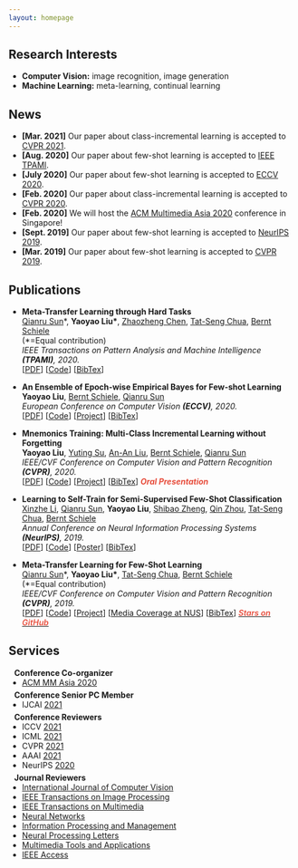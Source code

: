 ```yaml
---
layout: homepage
---
```


## Research Interests

- **Computer Vision:** image recognition, image generation
- **Machine Learning:** meta-learning, continual learning

## News

- **[Mar. 2021]** Our paper about class-incremental learning is accepted to [CVPR 2021](http://cvpr2021.thecvf.com/).
- **[Aug. 2020]** Our paper about few-shot learning is accepted to [IEEE TPAMI](https://www.computer.org/csdl/journal/tp).
- **[July 2020]** Our paper about few-shot learning is accepted to [ECCV 2020](https://eccv2020.eu/).
- **[Feb. 2020]** Our paper about class-incremental learning is accepted to [CVPR 2020](http://cvpr2020.thecvf.com/).
- **[Feb. 2020]** We will host the [ACM Multimedia Asia 2020](https://mmasia2020.org/) conference in Singapore!
- **[Sept. 2019]** Our paper about few-shot learning is accepted to [NeurIPS 2019](https://nips.cc/Conferences/2019).
- **[Mar. 2019]** Our paper about few-shot learning is accepted to [CVPR 2019](http://cvpr2019.thecvf.com/).

## Publications

<!--
- **Meta-Aggregation Networks for Class-Incremental Learning**
  <br>
  **Yaoyao Liu**, [Bernt Schiele](https://www.mpi-inf.mpg.de/departments/computer-vision-and-multimodal-computing/people/bernt-schiele/), [Qianru Sun](https://qianrusun1015.github.io/)
  <br>
  *IEEE/CVF Conference on Computer Vision and Pattern Recognition **(CVPR)**, 2021.*
  <br> 
  [[PDF](https://arxiv.org/pdf/2010.05063.pdf)] [[Code](https://github.com/yaoyao-liu/class-incremental-learning)] [[Project](https://class-il.mpi-inf.mpg.de/)] [[BibTex](./BibTex/CVPR21.txt)]
  <a href="https://github.com/yaoyao-liu/class-incremental-learning" target="_blank" rel="noopener"><strong><i style="color:#e74d3c; font-weight:600" id="githubstars_manets"></i><i style="color:#e74d3c; font-weight:600"> Stars on GitHub</i></strong></a>
  <script>
  githubStars("yaoyao-liu/class-incremental-learning", function(stars) {
  var startext = document.getElementById("githubstars_manets");
        startext.innerHTML=stars;
  });
  </script>
-->

- **Meta-Transfer Learning through Hard Tasks**
  <br>
  [Qianru Sun](https://qianrusun1015.github.io/)\*, **Yaoyao Liu\***, [Zhaozheng Chen](https://zhaozhengchen.github.io/), [Tat-Seng Chua](https://www.chuatatseng.com/), [Bernt Schiele](https://www.mpi-inf.mpg.de/departments/computer-vision-and-multimodal-computing/people/bernt-schiele/)
  <br>
  (\*=Equal contribution)
  <br>
  *IEEE Transactions on Pattern Analysis and Machine Intelligence **(TPAMI)**, 2020.*
  <br> 
  [[PDF](https://ieeexplore.ieee.org/document/9173698)]  [[Code](https://github.com/yaoyao-liu/meta-transfer-learning)] [[BibTex](./BibTex/TPAMI20.txt)]

- **An Ensemble of Epoch-wise Empirical Bayes for Few-shot Learning**
  <br>
  **Yaoyao Liu**, [Bernt Schiele](https://www.mpi-inf.mpg.de/departments/computer-vision-and-multimodal-computing/people/bernt-schiele/), [Qianru Sun](https://qianrusun1015.github.io/)
  <br>
  *European Conference on Computer Vision **(ECCV)**, 2020.*
  <br> 
  [[PDF](http://www.ecva.net/papers/eccv_2020/papers_ECCV/papers/123610392.pdf)] [[Code](https://gitlab.mpi-klsb.mpg.de/yaoyaoliu/e3bm)] [[Project](https://e3bm.yyliu.net/)] [[BibTex](./BibTex/ECCV20.txt)]

- **Mnemonics Training: Multi-Class Incremental Learning without Forgetting**
  <br>
  **Yaoyao Liu**, [Yuting Su](https://www.iti-tju.org/#/people/suyutingEnglish), [An-An Liu](https://www.iti-tju.org/#/people/liuananEnglish), [Bernt Schiele](https://www.mpi-inf.mpg.de/departments/computer-vision-and-multimodal-computing/people/bernt-schiele/), [Qianru Sun](https://qianrusun1015.github.io/)
  <br>
  *IEEE/CVF Conference on Computer Vision and Pattern Recognition **(CVPR)**, 2020.*
  <br>
  [[PDF](https://arxiv.org/pdf/2002.10211.pdf)] [[Code](https://github.com/yaoyao-liu/mnemonics)] [[Project](https://class-il.mpi-inf.mpg.de/mnemonics/)] [[BibTex](./BibTex/CVPR20.txt)] <strong><i style="color:#e74d3c">Oral Presentation</i></strong>


- **Learning to Self-Train for Semi-Supervised Few-Shot Classification**
  <br>
  [Xinzhe Li](https://openreview.net/profile?id=~Xinzhe_Li1), [Qianru Sun](https://qianrusun1015.github.io/), **Yaoyao Liu**, [Shibao Zheng](https://icne.sjtu.edu.cn/info/1045/1059.htm), [Qin Zhou](https://scholar.google.com/citations?user=LtWsD3QAAAAJ&hl=en), [Tat-Seng Chua](https://www.chuatatseng.com/), [Bernt Schiele](https://www.mpi-inf.mpg.de/departments/computer-vision-and-multimodal-computing/people/bernt-schiele/)
  <br>
  *Annual Conference on Neural Information Processing Systems **(NeurIPS)**, 2019.*
  <br>
  [[PDF](http://papers.nips.cc/paper/9216-learning-to-self-train-for-semi-supervised-few-shot-classification.pdf)] [[Code](https://github.com/xinzheli1217/learning-to-self-train)] [[Poster](https://people.mpi-inf.mpg.de/~yaliu/files/learning-to-self-train-poster.pdf)] [[BibTex](./BibTex/NeurIPS19.txt)]

- **Meta-Transfer Learning for Few-Shot Learning**
  <br>
  [Qianru Sun](https://qianrusun1015.github.io/)\*, **Yaoyao Liu\***, [Tat-Seng Chua](https://www.chuatatseng.com/), [Bernt Schiele](https://www.mpi-inf.mpg.de/departments/computer-vision-and-multimodal-computing/people/bernt-schiele/)
  <br>
  (\*=Equal contribution)
  <br>
  *IEEE/CVF Conference on Computer Vision and Pattern Recognition **(CVPR)**, 2019.*
  <br>
  [[PDF](http://openaccess.thecvf.com/content_CVPR_2019/papers/Sun_Meta-Transfer_Learning_for_Few-Shot_Learning_CVPR_2019_paper.pdf)] [[Code](https://github.com/yaoyao-liu/meta-transfer-learning)] [[Project](https://mtl.yyliu.net/)] [[Media Coverage at NUS](https://www.comp.nus.edu.sg/news/features/2019-cvpr-research/)] [[BibTex](./BibTex/CVPR19.txt)]
  <a href="https://github.com/yaoyao-liu/meta-transfer-learning" target="_blank" rel="noopener"><strong><i style="color:#e74d3c; font-weight:600" id="githubstars_mtl"></i><i style="color:#e74d3c; font-weight:600"> Stars on GitHub</i></strong></a>
  <script>
  githubStars("yaoyao-liu/meta-transfer-learning", function(stars) {
  var startext = document.getElementById("githubstars_mtl");
        startext.innerHTML=stars;
  });
  </script>

<!--
## Selected Talks

- **Annotation-Efficient Learning: Class-Incremental Learning and Few-Shot Learning**
  <br>
  School of Information Systems, Singapore Management University (Online) 
  <br>
  Singapore, September 2020 [[Slides](./files/annotation-efficient-learning.pdf)]

- **Mnemonics Training: Multi-Class Incremental Learning without Forgetting**
  <br>
  CVPR Oral Presentation (Online) 
  <br>
  Seattle, WA, United States, June 2020 [[Video](https://youtu.be/nATUgAiaaCs)]

- **Learning to Self-Train for Semi-Supervised Few-Shot Classification**
  <br>
  NeurIPS Official Meetups
  <br>
  Beijing, China, December 2019 [[Slides](./files/learning-to-self-train-slides.pdf)]

- **Multi-Class Incremental Learning**
  <br>
  School of Computer Science and Engineering, Nanyang Technological University
  <br>
  Singapore, July 2019 [[Slides](./files/multi-class-incremental-learning.pdf)]

- **Meta-Transfer Learning for Few-Shot Learning**
  <br>
  School of Computing, National University of Singapore
  <br>
  Singapore, April 2019 [[Slides](./files/meta-transfer-learning-slides.pdf)]
-->

## Services

<h4 style="margin:0 10px 0;">Conference Co-organizer</h4>

<ul style="margin:0 0 5px;">
  <li><a href="https://mmasia2020.org/"><autocolor>ACM MM Asia 2020</autocolor></a></li>
</ul>

<!--
<h4 style="margin:0 10px 0;">Conference Volunteers</h4>

<ul style="margin:0 0 5px;">
  <li><a href="https://aaai.org/Conferences/AAAI-21/"><autocolor>AAAI 2021</autocolor></a></li>
  <li><a href="https://neurips.cc/Conferences/2020"><autocolor>NeurIPS 2020</autocolor></a></li>
</ul>
-->

<h4 style="margin:0 10px 0;">Conference Senior PC Member</h4>

<ul style="margin:0 0 5px;">
  <li>IJCAI <a href="https://ijcai-21.org/"><autocolor>2021</autocolor></a></li>
</ul>

<h4 style="margin:0 10px 0;">Conference Reviewers</h4>

<ul style="margin:0 0 5px;">
  <li>ICCV <a href="http://iccv2021.thecvf.com/"><autocolor>2021</autocolor></a></li>
  <li>ICML <a href="https://icml.cc/Conferences/2021"><autocolor>2021</autocolor></a></li>
  <li>CVPR <a href="http://cvpr2021.thecvf.com/"><autocolor>2021</autocolor></a></li>
  <li>AAAI <a href="https://aaai.org/Conferences/AAAI-21/"><autocolor>2021</autocolor></a></li>
  <li>NeurIPS <a href="https://neurips.cc/Conferences/2020"><autocolor>2020</autocolor></a></li>
</ul>

<h4 style="margin:0 10px 0;">Journal Reviewers</h4>

<ul style="margin:0 0 5px;">
  <li><a href="https://www.springer.com/journal/11263"><autocolor>International Journal of Computer Vision</autocolor></a></li>
  <li><a href="https://signalprocessingsociety.org/publications-resources/ieee-transactions-image-processing"><autocolor>IEEE Transactions on Image Processing</autocolor></a></li>
  <li><a href="https://signalprocessingsociety.org/publications-resources/ieee-transactions-multimedia"><autocolor>IEEE Transactions on Multimedia</autocolor></a></li>
  <li><a href="https://www.journals.elsevier.com/neural-networks"><autocolor>Neural Networks</autocolor></a></li>
  <li><a href="https://www.journals.elsevier.com/information-processing-and-management"><autocolor>Information Processing and Management</autocolor></a></li>
  <li><a href="https://www.springer.com/journal/11063"><autocolor>Neural Processing Letters</autocolor></a></li>
  <li><a href="https://link.springer.com/journal/11042"><autocolor>Multimedia Tools and Applications</autocolor></a></li>
  <li><a href="https://ieeeaccess.ieee.org/"><autocolor>IEEE Access</autocolor></a></li>
</ul>
